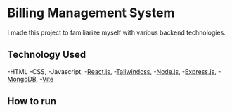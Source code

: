 # Billing Management System

I made this project to familiarize myself with various backend technologies.

## Technology Used

-HTML 
-CSS, 
-Javascript, 
-[React.js]("https://react.dev/"),
-[Tailwindcss]("https://tailwindcss.com/"),
-[Node.js]("https://nodejs.org/en/"),
-[Express.js]("https://expressjs.com/"),
-[MongoDB]("https://www.mongodb.com/"), 
-[Vite]("https://vitejs.dev/")

## How to run
